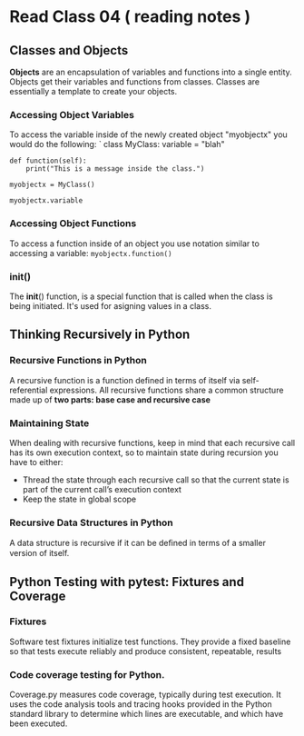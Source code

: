 # Read Class 04 ( reading notes ) 

## Classes and Objects
**Objects**
are an encapsulation of variables and functions into a single entity.
Objects get their variables and functions from classes.
Classes are essentially a template to create your objects.

### Accessing Object Variables
To access the variable inside of the newly created object "myobjectx" you would do the following:
` class MyClass:
    variable = "blah"

    def function(self):
        print("This is a message inside the class.")

 `myobjectx = MyClass()`

` myobjectx.variable `

### Accessing Object Functions
To access a function inside of an object you use notation similar to accessing a variable:
`myobjectx.function()`

### init()
The __init__() function, is a special function that is called when the class is being initiated. It's used for asigning values in a class.


## Thinking Recursively in Python
### Recursive Functions in Python
 A recursive function is a function defined in terms of itself via self-referential expressions.
 All recursive functions share a common structure made up of **two parts: base case and recursive case**
 
### Maintaining State
When dealing with recursive functions, keep in mind that each recursive call has its own execution context, so to maintain state during recursion you have to either:
- Thread the state through each recursive call so that the current state is part of the current call’s execution context
- Keep the state in global scope

### Recursive Data Structures in Python
A data structure is recursive if it can be deﬁned in terms of a smaller version of itself.


## Python Testing with pytest: Fixtures and Coverage
### Fixtures
Software test fixtures initialize test functions. They provide a fixed baseline so that tests execute reliably and produce consistent, repeatable, results

### Code coverage testing for Python.
Coverage.py measures code coverage, typically during test execution.
It uses the code analysis tools and tracing hooks provided in the Python standard library to determine which lines are executable, and which have been executed.




